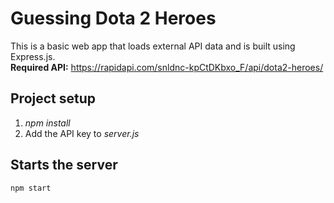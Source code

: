 # Guessing Dota 2 Heroes
This is a basic web app that loads external API data and is built using Express.js.\
**Required API:** https://rapidapi.com/snldnc-kpCtDKbxo_F/api/dota2-heroes/

## Project setup
1. *npm install*
2. Add the API key to *server.js*

## Starts the server
```
npm start
```